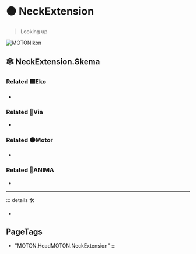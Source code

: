 # 🟠 <motor>NeckExtension</motor>

> Looking up

![MOTONIkon](/Ikon/Motor_Ikon.png)

## 🕸 NeckExtension.Skema

### Related 🟩<ekos>Eko</ekos>

-

### Related 🔻<via>Via</via>

-

### Related 🟠<motor>Motor</motor>

-

### Related 💜<anima>ANIMA</anima>

-

---

<!-- =================================================== -->
<!-- =================================================== -->
<!-- =================================================== -->
<!-- =================================================== -->
<!-- =================================================== -->
::: details 🛠

-

<h2>PageTags</h2>

- "MOTON.HeadMOTON.NeckExtension"
:::
